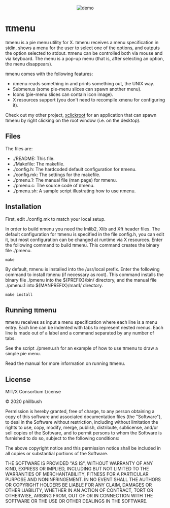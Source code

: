 <p align="center">
  <img src="https://i.redd.it/4tw9d2xy8o451.gif", title="demo"/>
</p>

# πmenu

πmenu is a pie menu utility for X.
πmenu receives a menu specification in stdin, shows a menu for the user
to select one of the options, and outputs the option selected to stdout.
πmenu can be controlled both via mouse and via keyboard.  The menu is a
pop-up menu (that is, after selecting an option, the menu disappears).

πmenu comes with the following features:

* πmenu reads something in and prints something out, the UNIX way.
* Submenus (some pie-menu slices can spawn another menu).
* Icons (pie-menu slices can contain icon image).
* X resources support (you don't need to recompile xmenu for configuring it).

Check out my other project, [xclickroot](https://github.com/phillbush/xclickroot) for an application that can
spawn πmenu by right clicking on the root window (i.e. on the desktop).


## Files

The files are:
* ./README:     This file.
* ./Makefile:   The makefile.
* ./config.h:   The hardcoded default configuration for πmenu.
* ./config.mk:  The settings for the makefile.
* ./pmenu.1:    The manual file (man page) for πmenu.
* ./pmenu.c:    The source code of πmenu.
* ./pmenu.sh:   A sample script illustrating how to use πmenu.


## Installation

First, edit ./config.mk to match your local setup.

In order to build πmenu you need the Imlib2, Xlib and Xft header files.
The default configuration for πmenu is specified in the file config.h,
you can edit it, but most configuration can be changed at runtime via
X resources.  Enter the following command to build πmenu.  This command
creates the binary file ./pmenu.

	make

By default, πmenu is installed into the /usr/local prefix.  Enter the
following command to install πmenu (if necessary as root).  This command
installs the binary file ./pmenu into the ${PREFIX}/bin/ directory, and
the manual file ./pmenu.1 into ${MANPREFIX}/man1/ directory.

	make install


## Running πmenu

πmenu receives as input a menu specification where each line is a menu
entry.  Each line can be indented with tabs to represent nested menus.
Each line is made out of a label and a command separated by any number
of tabs.

See the script ./pmenu.sh for an example of how to use πmenu to draw a
simple pie menu.

Read the manual for more information on running πmenu.


## License

MIT/X Consortium License

© 2020 phillbush

Permission is hereby granted, free of charge, to any person obtaining a
copy of this software and associated documentation files (the "Software"),
to deal in the Software without restriction, including without limitation
the rights to use, copy, modify, merge, publish, distribute, sublicense,
and/or sell copies of the Software, and to permit persons to whom the
Software is furnished to do so, subject to the following conditions:

The above copyright notice and this permission notice shall be included in
all copies or substantial portions of the Software.

THE SOFTWARE IS PROVIDED "AS IS", WITHOUT WARRANTY OF ANY KIND, EXPRESS OR
IMPLIED, INCLUDING BUT NOT LIMITED TO THE WARRANTIES OF MERCHANTABILITY,
FITNESS FOR A PARTICULAR PURPOSE AND NONINFRINGEMENT.  IN NO EVENT SHALL
THE AUTHORS OR COPYRIGHT HOLDERS BE LIABLE FOR ANY CLAIM, DAMAGES OR OTHER
LIABILITY, WHETHER IN AN ACTION OF CONTRACT, TORT OR OTHERWISE, ARISING
FROM, OUT OF OR IN CONNECTION WITH THE SOFTWARE OR THE USE OR OTHER
DEALINGS IN THE SOFTWARE.
